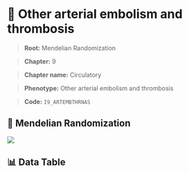 # 🧪 Other arterial embolism and thrombosis

> **Root:** Mendelian Randomization

> **Chapter:** 9  

> **Chapter name:** Circulatory

> **Phenotype:** Other arterial embolism and thrombosis  

> **Code:** `I9_ARTEMBTHRNAS`

## 🧬 Mendelian Randomization  

<img src="/MR/Figures/Forward/I9_ARTEMBTHRNAS.png"/>

## 📊 Data Table

<CsvTableMRF src="/MR/Data/Forward/I9_ARTEMBTHRNAS.csv"/>

